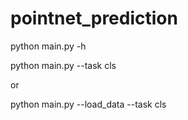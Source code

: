 # pointnet_prediction

python main.py -h 

python main.py --task cls

or

python main.py --load_data --task cls
